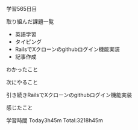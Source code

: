 学習565日目

取り組んだ課題一覧

- 英語学習
- タイピング
- RailsでXクローンのgithubログイン機能実装
- 記事作成

わかったこと

次にやること

引き続きRailsでXクローンのgithubログイン機能実装


感じたこと

学習時間 Today3h45m Total:3218h45m